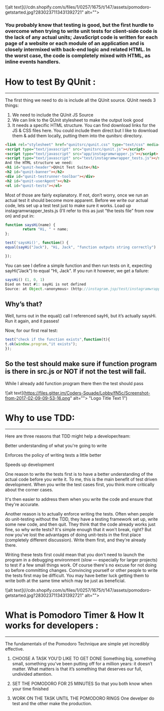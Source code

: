 
![alt text](//cdn.shopify.com/s/files/1/0257/1675/t/147/assets/pomodoro-getstarted.jpg?2830237113431392721" alt=""> 

### You probably know that testing is good, but the first hurdle to overcome when trying to write unit tests for client-side code is the lack of any actual units; JavaScript code is written for each page of a website or each module of an application and is closely intermixed with back-end logic and related HTML. In the worst case, the code is completely mixed with HTML, as inline events handlers.


# How to test By QUnit :
--- 
The first thing we need to do is include all the QUnit source. QUnit needs 3 things:
1. We need to include the QUnit JS Source 
2. We can link to the QUnit stylesheet to make the output look good 
3. It needs a specific HTML structure. 
You can find download links for the JS & CSS files here. You could include them direct but I like to download them & add them locally, putting them into the qunitsrc directory.
```html 
<link rel="stylesheet" href="qunitsrc/qunit.css" type="text/css" media="screen">
<script type="text/javascript" src="qunitsrc/qunit.js"></script>
<script type="text/javascript" src="app/instagramwrapper.js"></script>
<script type="text/javascript" src="test/instagramwrapper_tests.js"></script>
And the HTML structure we need:
<h1 id="qunit-header">QUnit Test Suite</h1>
<h2 id="qunit-banner"></h2>
<div id="qunit-testrunner-toolbar"></div>
<h2 id="qunit-userAgent"></h2>
<ol id="qunit-tests"></ol>
```

Most of those are fairly explanatory. If not, don’t worry, once we run an actual test it should become more apparent. Before we write our actual code, lets set up a test test just to make sure it works. Load up instagramwrapper_tests.js (I’ll refer to this as just “the tests file” from now on) and put in:
```js
function saysHi(name) {
        return "Hi, " + name;
};

test('saysHi()', function() {
equal(sayHi("Jack"), "Hi, Jack", "function outputs string correctly")

});
```
You can see I define a simple function and then run tests on it, expecting sayHi("Jack") to equal "Hi, Jack". If you run it however, we get a failure:

```js
saysHi() (1, 0, 1)
Died on test #1: sayHi is not defined
Source: at Object.<anonymous> (http://instagram.jsp/test/instagramwrapper_tests.js:6:10)
```

## Why’s that?
Well, turns out in the equal() call I referenced sayHi, but it’s actually saysHi.
Run it again, and it passes!

Now, for our first real test:

```js
test("check if the function exists",function(t){
t.ok(window.program,"it exists");
});
```
## So the test should make sure if function program is there in src.js or NOT if not the test will fail.
While I already add function program there then the test should pass


![alt text](https://files.gitter.im/Coders-Squade/Lobby/fN5c/Screenshot-from-2017-02-09-09-53-16.png" alt=""> "Logo Title Text 1")


# Why to use TDD:
---

Here are three reasons that TDD might help a developer/team:

Better understanding of what you're going to write 

Enforces the policy of writing tests a little better 

Speeds up development 

One reason to write the tests first is to have a better understanding of the actual code before you write it. To me, this is the main benefit of test driven development. When you write the test cases first, you think more critically about the corner cases.

It's then easier to address them when you write the code and ensure that they're accurate.

Another reason is to actually enforce writing the tests. Often when people do unit-testing without the TDD, they have a testing framework set up, write some new code, and then quit. They think that the code already works just fine, so why write tests? It's simple enough that it won't break, right? But now you've lost the advantages of doing unit-tests in the first place (completely different discussion). Write them first, and they're already there.

Writing these tests first could mean that you don't need to launch the program in a debugging environment (slow — especially for larger projects) to test if a few small things work. Of course there's no excuse for not doing so before committing changes.
Convincing yourself or other people to write the tests first may be difficult. You may have better luck getting them to write both at the same time which may be just as beneficial.

![alt text](//cdn.shopify.com/s/files/1/0257/1675/t/147/assets/pomodoro-getstarted.jpg?2830237113431392721" alt=""> 

# What is Pomodoro Timer & How It works for developers :
---

The fundamentals of the Pomodoro Technique are simple yet incredibly effective.
 
1. CHOOSE A TASK YOU'D LIKE TO GET DONE
Something big, something small, something you’ve been putting off for a million years: it doesn’t matter. What matters is that it’s something that deserves our full, undivided attention.
 
2. SET THE POMODORO FOR 25 MINUTES
So that you both know when your time finished
 
3. WORK ON THE TASK UNTIL THE POMODORO RINGS
One develper do test and the other make the production.

